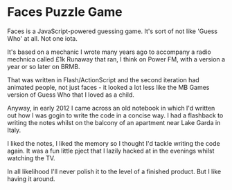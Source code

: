 Faces Puzzle Game
==================

Faces is a JavaScript-powered guessing game. It's sort of not like 'Guess Who' at all. Not one iota.

It's based on a mechanic I wrote many years ago to accompany a radio mechnica called £1k Runaway that ran, I think on Power FM, with a version a year or so later on BRMB.

That was written in Flash/ActionScript and the second iteration had animated people, not just faces - it looked a lot less like the MB Games version of Guess Who that I loved as a child.

Anyway, in early 2012 I came across an old notebook in which I'd written out how I was gogin to write the code in a concise way. I had a flashback to writing the notes whilst on the balcony of an apartment near Lake Garda in Italy.

I liked the notes, I liked the memory so I thought I'd tackle writing the code again. It was a fun little pject that I lazily hacked at in the evenings whilst watching the TV.

In all likelihood I'll never polish it to the level of a finished product. But I like having it around.
